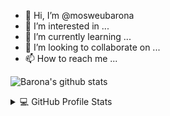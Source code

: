 - 👋 Hi, I’m @mosweubarona
- 👀 I’m interested in ...
- 🌱 I’m currently learning ...
- 💞️ I’m looking to collaborate on ...
- 📫 How to reach me ...

<!---
mosweubarona/mosweubarona is a ✨ special ✨ repository because its `README.md` (this file) appears on your GitHub profile.
You can click the Preview link to take a look at your changes.
--->
![Barona's github stats](https://github-readme-stats.vercel.app/api?username=mosweubarona&show_icons=true&theme=dark)

<details> 
  <summary>💻 GitHub Profile Stats</summary>
  <div>
  <samp>
    <h2 align="center"> Github stats </h2>
      <br/>
    ![Barona's github stats](https://github-readme-stats.vercel.app/api?username=mosweubarona&show_icons=true&theme=dark)
    <br/>
    <details open>
  <summary><h3>Languages</h3></summary>
            <p align="center">
        <a href="https://github.com/mosweubarona/">
          <img src="https://github-readme-stats.vercel.app/api/top-langs/?username=mosweubarona&langs_count=6&theme=gruvbox&layout=compact&hide_border=true"
          alt="mosweubarona :: overall Top Langs " /></a>
      </p>
        <p align="center">
          <a href="https://github.com/mosweubarona/">
          <img width="45%" src="https://github-profile-summary-cards.vercel.app/api/cards/repos-per-language?username=mosweubarona&theme=gruvbox&layout=compact&hide_border=true"
          alt="mosweubarona :: Top Langs by repo" />
          <img width="45%" src="https://github-profile-summary-cards.vercel.app/api/cards/most-commit-language?username=mosweubarona&theme=gruvbox&layout=compact&hide_border=true"
          alt="mosweubarona :: Top Langs by commit" />
          </a>
        </p>
    </details>
